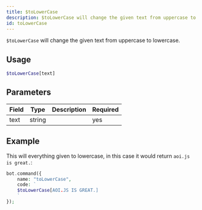 ```yaml
---
title: $toLowerCase 
description: $toLowerCase will change the given text from uppercase to lowercase.
id: toLowerCase
---
```


`$toLowerCase` will change the given text from uppercase to lowercase.

## Usage

```php
$toLowerCase[text]
```

## Parameters 


| Field | Type   | Description | Required |
| ----- | ------ | ----------- | -------- |
| text  | string |             | yes      |


## Example

This will everything given to lowercase, in this case it would return `aoi.js is great.`: 

```php
bot.command({
    name: "toLowerCase",
    code: `
    $toLowerCase[AOI.JS IS GREAT.]
    `
});
```